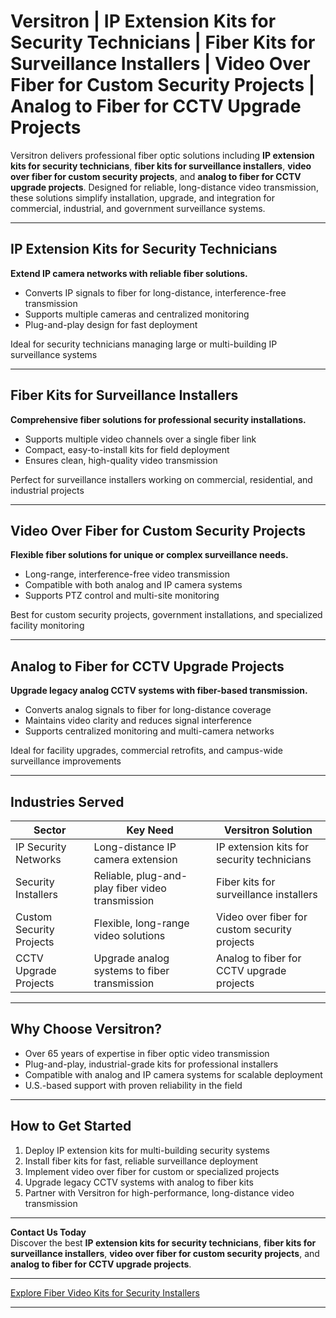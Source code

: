 # Versitron | IP Extension Kits for Security Technicians | Fiber Kits for Surveillance Installers | Video Over Fiber for Custom Security Projects | Analog to Fiber for CCTV Upgrade Projects

Versitron delivers professional fiber optic solutions including **IP extension kits for security technicians**, **fiber kits for surveillance installers**, **video over fiber for custom security projects**, and **analog to fiber for CCTV upgrade projects**. Designed for reliable, long-distance video transmission, these solutions simplify installation, upgrade, and integration for commercial, industrial, and government surveillance systems.

---

## IP Extension Kits for Security Technicians

**Extend IP camera networks with reliable fiber solutions.**

- Converts IP signals to fiber for long-distance, interference-free transmission  
- Supports multiple cameras and centralized monitoring  
- Plug-and-play design for fast deployment  

Ideal for security technicians managing large or multi-building IP surveillance systems  

---

## Fiber Kits for Surveillance Installers

**Comprehensive fiber solutions for professional security installations.**

- Supports multiple video channels over a single fiber link  
- Compact, easy-to-install kits for field deployment  
- Ensures clean, high-quality video transmission  

Perfect for surveillance installers working on commercial, residential, and industrial projects  

---

## Video Over Fiber for Custom Security Projects

**Flexible fiber solutions for unique or complex surveillance needs.**

- Long-range, interference-free video transmission  
- Compatible with both analog and IP camera systems  
- Supports PTZ control and multi-site monitoring  

Best for custom security projects, government installations, and specialized facility monitoring  

---

## Analog to Fiber for CCTV Upgrade Projects

**Upgrade legacy analog CCTV systems with fiber-based transmission.**

- Converts analog signals to fiber for long-distance coverage  
- Maintains video clarity and reduces signal interference  
- Supports centralized monitoring and multi-camera networks  

Ideal for facility upgrades, commercial retrofits, and campus-wide surveillance improvements  

---

## Industries Served

| Sector                     | Key Need                                           | Versitron Solution                                         |
|-----------------------------|---------------------------------------------------|------------------------------------------------------------|
| IP Security Networks        | Long-distance IP camera extension                 | IP extension kits for security technicians                |
| Security Installers         | Reliable, plug-and-play fiber video transmission | Fiber kits for surveillance installers                    |
| Custom Security Projects    | Flexible, long-range video solutions              | Video over fiber for custom security projects            |
| CCTV Upgrade Projects       | Upgrade analog systems to fiber transmission      | Analog to fiber for CCTV upgrade projects                |

---

## Why Choose Versitron?

- Over 65 years of expertise in fiber optic video transmission  
- Plug-and-play, industrial-grade kits for professional installers  
- Compatible with analog and IP camera systems for scalable deployment  
- U.S.-based support with proven reliability in the field  

---

## How to Get Started

1. Deploy IP extension kits for multi-building security systems  
2. Install fiber kits for fast, reliable surveillance deployment  
3. Implement video over fiber for custom or specialized projects  
4. Upgrade legacy CCTV systems with analog to fiber kits  
5. Partner with Versitron for high-performance, long-distance video transmission  

---

**Contact Us Today**  
Discover the best **IP extension kits for security technicians**, **fiber kits for surveillance installers**, **video over fiber for custom security projects**, and **analog to fiber for CCTV upgrade projects**.  

---

[Explore Fiber Video Kits for Security Installers](https://www.versitron.com/collections/2-channel-video-to-fiber-installation-kits)

---
